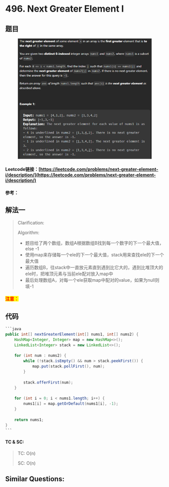 # 496. Next Greater Element I

## 题目

<figure><img src="../../.gitbook/assets/image (8) (1).png" alt=""><figcaption></figcaption></figure>

#### Leetcode链接：[https://leetcode.com/problems/next-greater-element-i/description/](https://leetcode.com/problems/next-greater-element-i/description/)

#### 参考：

## 解法一

> Clarification:&#x20;
>
> Algorithm:&#x20;
>
> * 题目给了两个数组，数组A根据数组B找到每一个数字的下一个最大值，else -1
> * 使用map来存储每一个ele的下一个最大值，stack用来查找ele的下一个最大值
> * 遍历数组B，往stack中一直放元素直到遇到比它大的，遇到比堆顶大的ele时，把堆顶元素与当前ele配对放入map中
> * 最后处理数组A，对每一个ele获取map中配对的value，如果为null则填-1

#### <mark style="color:red;">注意：</mark>

## 代码

````java
```java
public int[] nextGreaterElement(int[] nums1, int[] nums2) {
    HashMap<Integer, Integer> map = new HashMap<>();
    LinkedList<Integer> stack = new LinkedList<>();

    for (int num : nums2) {
        while (!stack.isEmpty() && num > stack.peekFirst()) {
            map.put(stack.pollFirst(), num);
        }

        stack.offerFirst(num);
    }

    for (int i = 0; i < nums1.length; i++) {
        nums1[i] = map.getOrDefault(nums1[i], -1);
    }

    return nums1;
}
```
````

#### TC & SC:&#x20;

> TC: O(n)
>
> SC: O(n)

## **Similar Questions:**&#x20;
